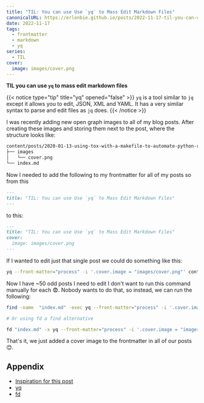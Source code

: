 ```yaml
---
title: "TIL: You can use Use `yq` to Mass Edit Markdown Files"
canonicalURL: https://erlonbie.github.io/posts/2022-11-17-til-you-can-use-yq-to-mass-edit-markdown-files/
date: 2022-11-17
tags:
  - frontmatter
  - markdown
  - yq
series:
  - TIL
cover:
  image: images/cover.png
---
```


**TIL you can use `yq` to mass edit markdown files**

{{< notice type="tip" title="yq" opened="false" >}}
`yq` is a tool similar to `jq` except it allows you to edit, JSON, XML and YAML.
It has a very similar syntax to parse and edit files as `jq` does.
{{< /notice >}}

I was recently adding new open graph images to all of my blog posts. After creating these images and storing them
next to the post, where the structure looks like:

```bash
content/posts/2020-01-13-using-tox-with-a-makefile-to-automate-python-related-tasks/
├── images
│   └── cover.png
└── index.md
```

Now I needed to add the following to my frontmatter for all of my posts so from this

```markdown
---
title: "TIL: You can use Use `yq` to Mass Edit Markdown Files"
---
```

to this:

```markdown
---
title: "TIL: You can use Use `yq` to Mass Edit Markdown Files"
cover:
  image: images/cover.png
---
```

If I wanted to edit just that single post we could do something like this:

```bash
yq --front-matter="process" -i '.cover.image = "images/cover.png"' content/posts/2020-01-13-using-tox-with-a-makefile-to-automate-python-related-tasks/index.md
```

Now I have ~50 odd posts I need to edit I don't want to run this command manually for each 😨.
Nobody wants to do that, so instead, we can run the following:

```bash
find -name  "index.md" -exec yq --front-matter="process" -i '.cover.image = "images/cover.png"' {} \;

# Or using fd a find alternative

fd "index.md" -x yq --front-matter="process" -i '.cover.image = "images/cover.png"'
```

That's it, we just added a cover image to the frontmatter in all of our posts 😊.

## Appendix

- [Inspiration for this post](https://roneo.org/en/hugo-edit-yaml-files-from-the-cli-with-yq/)
- [yq](https://github.com/mikefarah/yq)
- [fd](https://github.com/sharkdp/fd)